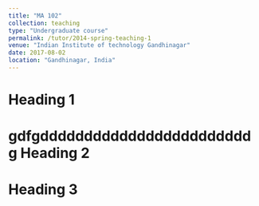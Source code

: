```yaml
---
title: "MA 102"
collection: teaching
type: "Undergraduate course"
permalink: /tutor/2014-spring-teaching-1
venue: "Indian Institute of technology Gandhinagar"
date: 2017-08-02
location: "Gandhinagar, India"
---
```




Heading 1
======
gdfgddddddddddddddddddddddddg
Heading 2
======

Heading 3
======
